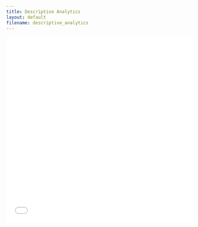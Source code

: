 ```yaml
---
title: Descriptive Analytics 
layout: default
filename: descriptive_analytics
---
```



<iframe src="./graphs/flowers.html"
    sandbox="allow-same-origin allow-scripts"
    width="100%"
    height="500"
    scrolling="no"
    seamless="seamless"
    frameborder="0">
</iframe>
